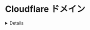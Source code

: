 # Cloudflare ドメイン

<details>

{% hint style="success" %}
AWSハッキングの学習と実践:<img src="/.gitbook/assets/image.png" alt="" data-size="line">[**HackTricks Training AWS Red Team Expert (ARTE)**](https://training.hacktricks.xyz/courses/arte)<img src="/.gitbook/assets/image.png" alt="" data-size="line">\
GCPハッキングの学習と実践: <img src="/.gitbook/assets/image (2).png" alt="" data-size="line">[**HackTricks Training GCP Red Team Expert (GRTE)**<img src="/.gitbook/assets/image (2).png" alt="" data-size="line">](https://training.hacktricks.xyz/courses/grte)

<details>

<summary>HackTricksをサポート</summary>

* [**サブスクリプションプラン**](https://github.com/sponsors/carlospolop)をチェックしてください！
* 💬 [**Discordグループ**](https://discord.gg/hRep4RUj7f)に参加するか、[**telegramグループ**](https://t.me/peass)に参加するか、**Twitter** 🐦 [**@hacktricks\_live**](https://twitter.com/hacktricks\_live)**をフォロー**してください。
* **ハッキングトリックを共有するために** [**HackTricks**](https://github.com/carlospolop/hacktricks) と [**HackTricks Cloud**](https://github.com/carlospolop/hacktricks-cloud) のGitHubリポジトリにPRを提出してください。

</details>
{% endhint %}

Cloudflareに構成された各TLDには、構成できる**一般設定とサービス**があります。このページでは、各セクションの**セキュリティ関連設定**を分析します。

<figure><img src="../../.gitbook/assets/image (101).png" alt=""><figcaption></figcaption></figure>

## 概要

* [ ] アカウントのサービスの**使用状況**を把握する
* [ ] **ゾーンID**と**アカウントID**も見つける

## アナリティクス

* [ ] **`セキュリティ`**で**レート制限**があるか確認する

## DNS

* [ ] DNSの**レコード**に**興味深い**（機密性の高い？）データがないか確認する
* [ ] 名前に基づいて**機密情報**を含む可能性がある**サブドメイン**をチェックする（例：admin173865324.domin.com）
* [ ] **プロキシされていない**ウェブページをチェックする
* [ ] **プロキシされたウェブページ**がCNAMEやIPアドレスで**直接アクセスできる**か確認する
* [ ] **DNSSEC**が**有効**であることを確認する
* [ ] すべてのCNAMEで**CNAMEフラットニング**が**使用**されていることを確認する
* これは**サブドメイン乗っ取りの脆弱性を隠す**のに役立ち、読み込み時間を改善する可能性があります
* [ ] ドメインが[**スプーフィングに脆弱でない**](https://book.hacktricks.xyz/network-services-pentesting/pentesting-smtp#mail-spoofing)ことを確認する

## **Email**

TODO

## Spectrum

TODO

## SSL/TLS

### **概要**

* [ ] **SSL/TLS暗号化**は**完全**または**完全（厳密）**である必要があります。それ以外の場合、ある時点で**クリアテキストトラフィック**が送信されます。
* [ ] **SSL/TLS推奨者**が有効になっていることを確認する

### エッジ証明書

* [ ] **常にHTTPSを使用**する必要があります
* [ ] **HTTP Strict Transport Security (HSTS)**が**有効**であることを確認する
* [ ] **最小TLSバージョン**は1.2である必要があります
* [ ] **TLS 1.3**が有効である必要があります
* [ ] **自動HTTPSリライト**が**有効**であることを確認する
* [ ] **証明書透明性モニタリング**が**有効**であることを確認する

## **セキュリティ**

* [ ] **`WAF`**セクションでは、**ファイアウォール**と**レート制限ルール**が悪用を防ぐために使用されていることを確認する
* **`バイパス`**アクションはリクエストのために**Cloudflareセキュリティ機能を無効**にします。使用しないでください。
* [ ] **`ページシールド`**セクションでは、使用されている場合は**有効**であることを推奨します
* [ ] **`APIシールド`**セクションでは、使用されている場合は**有効**であることを推奨します
* [ ] **`DDoS`**セクションでは、**DDoS保護**を有効にすることを推奨します
* [ ] **`設定`**セクションでは：
* [ ] **`セキュリティレベル`**が**中程度**以上であることを確認する
* [ ] **`チャレンジパス`**が最大1時間であることを確認する
* [ ] **`ブラウザインテグリティチェック`**が**有効**であることを確認する
* [ ] **`プライバシーパスサポート`**が**有効**であることを確認する

### **CloudFlare DDoS保護**

* 可能であれば、**Bot Fight Mode**または**Super Bot Fight Mode**を有効にします。例えば、JSフロントエンドページからプログラム的にアクセスされるAPIを保護している場合、このアクセスを壊さずにこれを有効にすることができないかもしれません。
* **WAF**：**URLパスごとのレート制限**や**検証済みボット**（レート制限ルール）を作成したり、IP、Cookie、リファラに基づいてアクセスを**ブロック**したりすることができます。したがって、Webページから来ないリクエストやCookieを持たないリクエストをブロックできます。
* 攻撃が**検証済みボット**からの場合、少なくともボットに**レート制限**を追加します。
* 攻撃が**特定のパス**に対して行われる場合、予防機構としてこのパスに**レート制限**を追加します。
* **ツール**のWAFからIPアドレス、IP範囲、国、ASNを**ホワイトリスト**に登録できます。
* **管理されたルール**が脆弱性の悪用を防ぐのに役立つかどうかを確認できます。
* **ツール**セクションでは、特定のIPアドレスやユーザーエージェントに対して**ブロック**または**チャレンジ**を与えることができます。
* DDoSでは、いくつかのルールを**より制限的**にするために一部のルールを**オーバーライド**することができます。
* **設定**：**セキュリティレベル**を**高**に設定し、攻撃を受けている場合は**攻撃中**に設定し、**ブラウザインテグリティチェックが有効**であることを確認します。
* Cloudflareドメイン -> アナリティクス -> セキュリティ -> **レート制限**が有効になっているか確認します
* Cloudflareドメイン -> セキュリティ -> イベント -> **検出された悪意のあるイベント**を確認します

## アクセス

{% content-ref url="cloudflare-zero-trust-network.md" %}
[cloudflare-zero-trust-network.md](cloudflare-zero-trust-network.md)
{% endcontent-ref %}

## 速度

_セキュリティに関連するオプションは見つかりませんでした_

## キャッシュ

* [ ] **`構成`**セクションで**CSAMスキャンツール**を有効にすることを検討してください

## **ワーカールート**

_すでに_ [_cloudflare workers_](./#workers) _をチェックしているはずです_

## ルール

TODO

## ネットワーク

* [ ] **`HTTP/2`**が**有効**になっている場合、**`HTTP/2 to Origin`**も**有効**にする必要があります
* [ ] **`HTTP/3（QUIC付き）`**が**有効**である必要があります
* ユーザーの**プライバシー**が重要な場合は、**`Onion Routing`**が**有効**であることを確認してください

## **トラフィック**

TODO

## カスタムページ

* [ ] セキュリティに関連するエラーが発生した場合（ブロック、レート制限、攻撃中モードなど）、カスタムページを構成することがオプションです
## Apps

TODO

## Scrape Shield

* [ ] チェック **Email Address Obfuscation** が **有効** であること
* [ ] チェック **Server-side Excludes** が **有効** であること

## **Zaraz**

TODO

## **Web3**

TODO

<details>

{% hint style="success" %}
AWSハッキングの学習と実践:<img src="/.gitbook/assets/image.png" alt="" data-size="line">[**HackTricks Training AWS Red Team Expert (ARTE)**](https://training.hacktricks.xyz/courses/arte)<img src="/.gitbook/assets/image.png" alt="" data-size="line">\
GCPハッキングの学習と実践: <img src="/.gitbook/assets/image (2).png" alt="" data-size="line">[**HackTricks Training GCP Red Team Expert (GRTE)**<img src="/.gitbook/assets/image (2).png" alt="" data-size="line">](https://training.hacktricks.xyz/courses/grte)

<details>

<summary>HackTricksのサポート</summary>

* [**サブスクリプションプラン**](https://github.com/sponsors/carlospolop)をチェック！
* 💬 [**Discordグループ**](https://discord.gg/hRep4RUj7f) に参加するか、[**telegramグループ**](https://t.me/peass) に参加するか、**Twitter** 🐦 [**@hacktricks\_live**](https://twitter.com/hacktricks\_live)** をフォローする。**
* **HackTricks** と [**HackTricks Cloud**](https://github.com/carlospolop/hacktricks-cloud) のgithubリポジトリにPRを提出してハッキングトリックを共有する。

</details>
{% endhint %}
